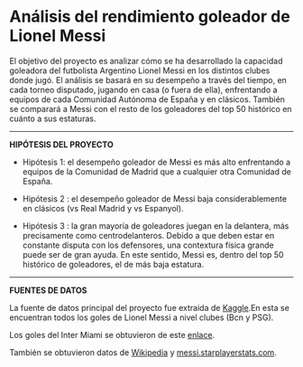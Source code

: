 # **Análisis del rendimiento goleador de Lionel Messi**
El objetivo del proyecto es analizar cómo se ha desarrollado la capacidad goleadora del futbolista Argentino Lionel Messi en los distintos clubes donde jugó. 
El análisis se basará en su desempeño a través del tiempo, en cada torneo disputado, jugando en casa (o fuera de ella), enfrentando a equipos de cada Comunidad
Autónoma de España y en clásicos. También se comparará a Messi con el resto de los goleadores del top 50 histórico en cuánto a sus estaturas.

***

**HIPÓTESIS DEL PROYECTO**
* Hipótesis 1: el desempeño goleador de Messi es más alto enfrentando a equipos de la Comunidad de Madrid que a cualquier otra Comunidad de España.

* Hipótesis 2 : el desempeño goleador de Messi baja considerablemente en clásicos (vs Real Madrid y vs Espanyol).

* Hipótesis 3 : la gran mayoría de goleadores juegan en la delantera, más precisamente como centrodelanteros. Debido a que deben estar en constante disputa con los defensores, una contextura física grande puede ser de gran ayuda. En este sentido, Messi es, dentro del top 50 histórico de goleadores, el de más baja estatura.

***

**FUENTES DE DATOS**

La fuente de datos principal del proyecto fue extraida de [Kaggle](https://www.kaggle.com/datasets/azminetoushikwasi/-lionel-messi-all-club-goals).En esta se encuentran todos los goles de Lionel Messi a nivel clubes (Bcn y PSG).

Los goles del Inter Miami se obtuvieron de este [enlace](https://www.transfermarkt.es/lionel-messi/leistungsdaten/spieler/28003).

También se obtuvieron datos de [Wikipedia](https://es.wikipedia.org/wiki/Anexo:Estad%C3%ADsticas_de_Lionel_Messi#cite_note-67) y [messi.starplayerstats.com](https://messi.starplayerstats.com/en/goals/200/0/all/0/0/0/t/all/all/0/0/1).
